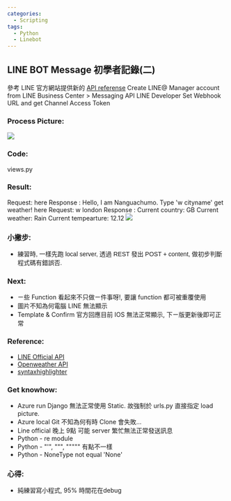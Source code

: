 ```yaml
---
categories:
  - Scripting
tags:
  - Python
  - Linebot
---
```

## **LINE BOT Message 初學者記錄(二)**

參考 LINE 官方網站提供新的 [API referense](https://devdocs.line.me/en/#messaging-api) Create LINE@ Manager account from LINE Business Center > Messaging API LINE Developer Set Webhook URL and get Channel Access Token

### **Process Picture:**

[![](https://2.bp.blogspot.com/-08akCoessy0/V_WuenRA73I/AAAAAAAAGPo/CWYiFBU1lrAUi10QCvmTJ_2b17U0DZWvACK4B/s640/LINE-BOT-DAVID.png)](http://2.bp.blogspot.com/-08akCoessy0/V_WuenRA73I/AAAAAAAAGPo/CWYiFBU1lrAUi10QCvmTJ_2b17U0DZWvACK4B/s1600/LINE-BOT-DAVID.png)

### **Code:**

views.py
<script src="https://gist.github.com/Code-Egg/3204f580cb15285d7f393d1c266bc50a.js"></script>

### **Result:**

Request: here 
Response : Hello, I am Nanguachumo.
Type 'w cityname' get weather! here Request: w london 
Response : Current country: GB Current weather: Rain Current tempearture: 12.12 
[![](https://1.bp.blogspot.com/-t4v75VQr1PU/V_WpR4PaLRI/AAAAAAAAGPY/bH0UO3ifXD8M5ZWxnSp9JiejP3S3rtrBACK4B/s200/240.jpg)](http://1.bp.blogspot.com/-t4v75VQr1PU/V_WpR4PaLRI/AAAAAAAAGPY/bH0UO3ifXD8M5ZWxnSp9JiejP3S3rtrBACK4B/s1600/240.jpg) <span style="font-family: 'arial' , 'helvetica' , sans-serif;"> </span>

### <span style="font-family: 'arial' , 'helvetica' , sans-serif;">**小撇步:**</span>

*   <span style="font-family: 'arial' , 'helvetica' , sans-serif;">練習時, 一樣先跑 local server, 透過 REST 發出 POST + content, 做初步判斷程式碼有錯誤否.</span>

### **Next:**

*   ㄧ些 Function 看起來不只做ㄧ件事呀!, 要讓 function 都可被重覆使用
*   圖片不知為何電腦 LINE 無法顯示
*   Template & Confirm 官方回應目前 IOS 無法正常顯示, 下ㄧ版更新後即可正常

### **<span style="font-family: 'arial' , 'helvetica' , sans-serif;">Reference:</span>**

*   [LINE Official API](https://devdocs.line.me/en/)
*   [Openweather API](https://openweathermap.org/current)
*   [syntaxhighlighter](http://lester116.blogspot.tw/2013/10/bloggerpython-syntaxhighlighter.html)

### **Get knowhow:**

*   Azure run Django 無法正常使用 Static. 故強制於 urls.py 直接指定 load picture.
*   Azure local Git 不知為何有時 Clone 會失敗...
*   Line official 晚上 9點 可能 server 繁忙無法正常發送訊息
*   Python - re module
*   Python - "'", """, """"" 有點不一樣
*   Python - NoneType not equal 'None'

### **心得:**

*   純練習寫小程式, 95% 時間花在debug
